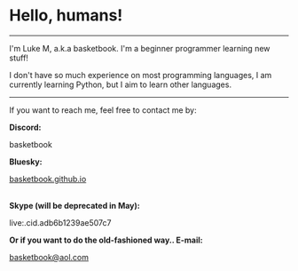 <h1>Hello, humans!</h1>
<hr>
<p>I'm Luke M, a.k.a basketbook. I'm a beginner programmer learning new stuff!</p>
<p>I don't have so much experience on most programming languages, I am currently learning Python, but I aim to learn other languages.</p>
<hr>
<p>If you want to reach me, feel free to contact me by:</p>
<b>Discord:</b><p>basketbook</p>
<b>Bluesky:</b><p><a href="https://bsky.app/profile/basketbook.github.io"> basketbook.github.io</a></p><br>
<b>Skype (will be deprecated in May):</b><p>live:.cid.adb6b1239ae507c7</p>
<b>Or if you want to do the old-fashioned way.. E-mail:</b><p><a href="mailto:basketbook@aol.com"> basketbook@aol.com</a></p>
